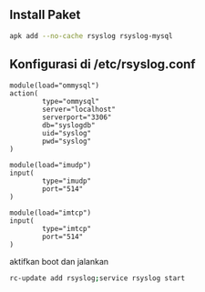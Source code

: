 ## Install Paket
```sh
apk add --no-cache rsyslog rsyslog-mysql
```
## Konfigurasi di /etc/rsyslog.conf
```
module(load="ommysql")
action(
        type="ommysql"
        server="localhost"
        serverport="3306"
        db="syslogdb" 
        uid="syslog"
        pwd="syslog"
)

module(load="imudp")
input(
        type="imudp"
        port="514"
)

module(load="imtcp")
input(
        type="imtcp"
        port="514"  
)

```
aktifkan boot dan jalankan
```sh
rc-update add rsyslog;service rsyslog start
```